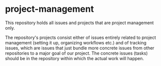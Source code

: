 # project-management
This repository holds all issues and projects that are project management only. 

The repository's projects consist either of issues entirely related to project management (setting it up, organizing workflows etc.) and of tracking issues, which are issues that just bundle more concrete issues from other repositories to a major goal of our project. The concrete issues (tasks) should be in the repository within which the actual work will happen.
